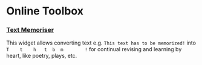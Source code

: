 # Online Toolbox

### [Text Memoriser](https://raw.githack.com/abratashov/online_toolbox/main/text_memoriser/index.html)

This widget allows converting text e.g. `This text has to be memorized!` into `T    t    h   t  b  m        !` for continual revising and learning by heart, like poetry, plays, etc.
